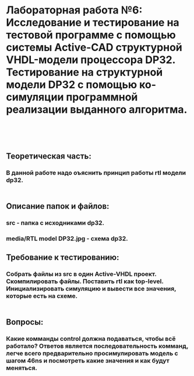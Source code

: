 # Лабораторная работа №6: Исследование и тестирование на тестовой программе с помощью системы Active-CAD структурной VHDL-модели процессора DP32. Тестирование на структурной модели DP32 с помощью ко-симуляции программной реализации выданного алгоритма.<br><br><br>


## Теоретическая часть:<br>
### В данной работе надо оъяснить принцип работы rtl модели dp32.<br><br>

## Описание папок и файлов:<br>
### src - папка с исходниками dp32.<br>
### media/RTL model DP32.jpg - схема dp32.<br>

## Требование к тестированию:<br>
### Собрать файлы из src в один Active-VHDL проект. Скомпилировать файлы. Поставить rtl как top-level. Инициализировать симуляцию и вывести все значения, которые есть на схеме.<br><br>

## Вопросы:<br>
### Какие комманды control должна подаваться, чтобы всё работало? Ответов является последовательность комманд, легче всего предварительно просимулировать модель с шагом 46ns и посмотреть какие значения и как будут меняться.<br><br><br>
